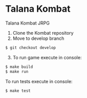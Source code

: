 # Talana Kombat
Talana Kombat JRPG

1. Clone the Kombat repository
2. Move to develop branch
```bash
$ git checkout develop
```
3. To run game execute in console:  
```bash
$ make build
$ make run
```

To run tests execute in console:  
```bash
$ make test
```
